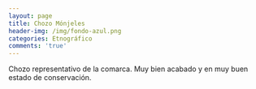 ```yaml
---
layout: page
title: Chozo Mónjeles
header-img: /img/fondo-azul.png
categories: Etnográfico
comments: 'true'
---
```



Chozo representativo de la comarca. Muy bien acabado y en muy buen estado de conservación.

<div class="photo-gallery">
<ul>
</ul>
</div>
